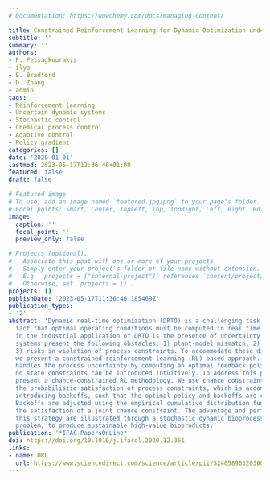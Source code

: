 ```yaml
---
# Documentation: https://wowchemy.com/docs/managing-content/

title: Constrained Reinforcement Learning for Dynamic Optimization under Uncertainty
subtitle: ''
summary: ''
authors:
- P. Petsagkourakis
- ilya
- E. Bradford
- D. Zhang
- admin
tags:
- Reinforcement learning
- Uncertain dynamic systems
- Stochastic control
- Chemical process control
- Adaptive control
- Policy gradient
categories: []
date: '2020-01-01'
lastmod: 2023-05-17T12:36:46+01:00
featured: false
draft: false

# Featured image
# To use, add an image named `featured.jpg/png` to your page's folder.
# Focal points: Smart, Center, TopLeft, Top, TopRight, Left, Right, BottomLeft, Bottom, BottomRight.
image:
  caption: ''
  focal_point: ''
  preview_only: false

# Projects (optional).
#   Associate this post with one or more of your projects.
#   Simply enter your project's folder or file name without extension.
#   E.g. `projects = ["internal-project"]` references `content/project/deep-learning/index.md`.
#   Otherwise, set `projects = []`.
projects: []
publishDate: '2023-05-17T11:36:46.185469Z'
publication_types:
- '2'
abstract: 'Dynamic real-time optimization (DRTO) is a challenging task due to the
  fact that optimal operating conditions must be computed in real time. The main bottleneck
  in the industrial application of DRTO is the presence of uncertainty. Many stochastic
  systems present the following obstacles: 1) plant-model mismatch, 2) process disturbances,
  3) risks in violation of process constraints. To accommodate these difficulties,
  we present a constrained reinforcement learning (RL) based approach. RL naturally
  handles the process uncertainty by computing an optimal feedback policy. However,
  no state constraints can be introduced intuitively. To address this problem, we
  present a chance-constrained RL methodology. We use chance constraints to guarantee
  the probabilistic satisfaction of process constraints, which is accomplished by
  introducing backoffs, such that the optimal policy and backoffs are computed simultaneously.
  Backoffs are adjusted using the empirical cumulative distribution function to guarantee
  the satisfaction of a joint chance constraint. The advantage and performance of
  this strategy are illustrated through a stochastic dynamic bioprocess optimization
  problem, to produce sustainable high-value bioproducts.'
publication: '*IFAC-PapersOnLine*'
doi: https://doi.org/10.1016/j.ifacol.2020.12.361
links:
- name: URL
  url: https://www.sciencedirect.com/science/article/pii/S2405896320306455
---
```

